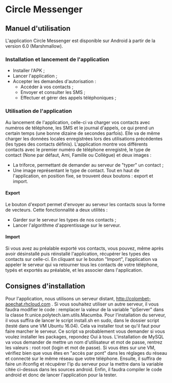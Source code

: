 # Circle Messenger

## Manuel d'utilisation

L'application Circle Messenger est disponible sur Android à partir de la version 6.0 (Marshmallow).

### Installation et lancement de l'application

* Installer l'APK ;
* Lancer l'application ;
* Accepter les demandes d'autorisation :
  * Accéder à vos contacts ;
  * Envoyer et consulter les SMS ;
  * Effectuer et gérer des appels téléphoniques ;

### Utilisation de l'application

Au lancement de l'application, celle-ci va charger vos contacts avec numéros de téléphone, les SMS et le journal d'appels, ce qui prend un certain temps (une bonne dizaine de secondes parfois). Elle va de même charger les données locales enregistrées lors des utilisations précédentes (les types des contacts définis).
L'application montre vos différents contacts avec le premier numéro de téléphone enregistré, le type de contact (None par défaut, Ami, Famille ou Collègue) et deux images :
* La triforce, permettant de demander au serveur de "typer" un contact ;
* Une image représentant le type de contact.
Tout en haut de l'application, en position fixe, se trouvent deux boutons : export et import.

#### Export

Le bouton d'export permet d'envoyer au serveur les contacts sous la forme de vecteurs. Cette fonctionnalité a deux utilités :
* Garder sur le serveur les types de nos contacts ;
* Lancer l'algorithme d'apprentissage sur le serveur.

#### Import

Si vous avez au préalable exporté vos contacts, vous pouvez, même après avoir désinstallé puis réinstallé l'application, récupérer les types des contacts sur celle-ci.
En cliquant sur le bouton "Import", l'application va appeler le serveur qui va retourner tous les contacts de votre téléphone, typés et exportés au préalable, et les associer dans l'application.

## Consignes d'installation

Pour l'application, nous utilisons un serveur distant, http://colombet-aoechat.rhcloud.com . Si vous souhaitez utiliser un autre serveur, il vous faudra modifier le code : remplacer la valeur de la variable "ipServer" dans la classe fr.unice.polytech.iam.utils.Macumba.
Pour l'installation du serveur, il vous suffira de lancer le script install.sh en sudo, dans le dossier script (testé dans une VM Ubuntu 16.04). Cela va installer tout se qu'il faut pour faire marcher le serveur. Ce script va probablement vous demander si vous voulez installer les packages, repondez Oui à tous. L'installation de MySQL va vous demander de mettre un nom d'utilisateur et mot de passe, rentrez les valeurs : root root (login et mot de passe). Si vous êtes sur une VM, vérifiez bien que vous êtes en "accès par pont" dans les réglages du réseau et connecté sur le même réseau que votre téléphone.
Ensuite, il suffira de faire un ifconfig et récupérer l'ip du serveur pour la mettre dans la variable citée ci-dessus dans les sources android. Enfin, il faudra compiler le code android et donc de lancer l'application pour la tester.
